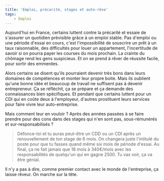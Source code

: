 ```yaml
---
title: 'Emploi, précarité, stages et auto-rêve'
tags:
    - Emploi
---
```


Aujourd'hui en France, certains luttent contre la précarité et essaie de
s'assurer un quotidien prévisible grâce à un emploi stable. Pas d'emploi ou une
période d'essai en cours, c'est l'impossibilité de souscrire un prêt à un taux
raisonnable, des difficultés pour louer un appartement, l'incertitude de savoir
si on pourra payer les courses du mois prochain. La crainte du chômage rend les
gens suspicieux. Et on se prend à rêver de réussite facile, pour sortir des
emmerdes.

Alors certains se disent qu'ils pourraient devenir très bons dans leurs domaines
de compétences et monter leur propre boite. Mais ils oublient qu'une bonne idée
et beaucoup de travail ne suffisent pas à devenir entrepreneur. Ça se réfléchit,
ça se prépare et ça demande des connaissances bien spécifiques. Et pendant que
certains luttent pour un CDI qui en coûte deux à l'employeur, d'autres
prostituent leurs services pour faire vivre leur auto-entreprise.

Mais comment leur en vouloir&nbsp;? Après des années passées à se faire prendre
pour des cons dans des stages qui n'en sont pas, sous-rémunérés et
sur-responsabilisés&nbsp;?

> Défonce-toi et tu auras peut-être un CDD ou un CDI après un renouvellement de
> ton stage de 6 mois. On changera juste l'intitulé du poste pour que tu fasses
> quand même six mois de période d'essai. Au final, ça ne fait jamais que 18
> mois à 340€/mois avec les responsabilités de quelqu'un qui en gagne 2500. Tu
> vas voir, ça va être génial.

Il n'y a pas à dire, comme premier contact avec le monde de l'entreprise, ça
laisse rêveur. On marche sur la tête.
